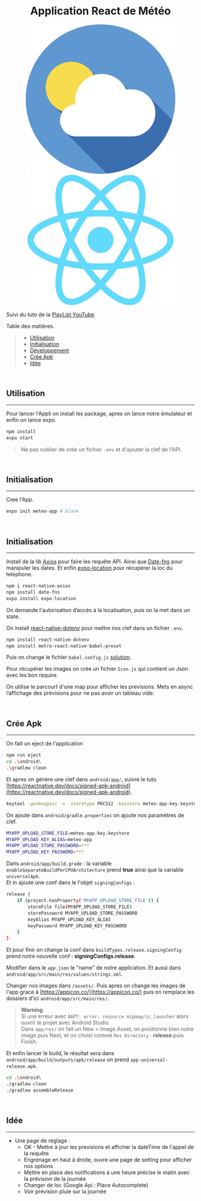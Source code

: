 <h1 align="center">Application React de Météo</h1>

<p align="center">
    <a target="_blank"><img src="./assets/meteo-logo.png" width="400"></a>
    <a target="_blank"><img src="./assets/react-icon.svg.png" width="400"></a>
</p>

Suivi du tuto de la [PlayList YouTube](https://youtu.be/jte3AQRPj_8).


Table des matières.
> * [Utilisation](#Utilisation)
> * [Initialisation](#Initialisation)
> * [Développement](#Développement)
> * [Crée Apk](#Crée-Apk)
> * [Idée](#Idée)


&nbsp;
## Utilisation
---

Pour lancer l'Appli on install les package, apres on lance notre émulateur et enfin on lance expo.  
```bash
npm install
expo start
```

> Ne pas oublier de crée un fichier `.env` et d'ajouter la clef de l'API.  


&nbsp;
## Initialisation
---

Cree l'App.    
```bash
expo init meteo-app # blank
```


&nbsp;
## Initialisation
---

Install de la lib [Axios](https://github.com/qiangmao/axios) pour faire les requête API. Ainsi que [Date-fns](https://github.com/date-fns/date-fns) pour manipuler les dates. Et enfin [expo-location](https://docs.expo.dev/versions/latest/sdk/location/) pour récupérer la loc du telephone.  
```bash
npm i react-native-axios
npm install date-fns
expo install expo-location
```

On demande l'autorisation d’accès à la localisation, puis on la met dans un state.  

On install [react-native-dotenv](https://bestofreactjs.com/repo/zetachang-react-native-dotenv-react-native-system) pour mettre nos clef dans un fichier `.env`.
```bash
npm install react-native-dotenv
npm install metro-react-native-babel-preset
```

Puis on change le fichier `babel.config.js` [solution](https://stackoverflow.com/questions/64225453/unknown-option-error-from-babel-in-react-native-app).  

Pour récupérer les images on crée un fichier `Icon.js` qui contient un Json avec les bon require.  

On utilise le parcourt d'une map pour afficher les previsions. Mets en async l’affichage des prévisions pour ne pas avoir un tableau vide.  


&nbsp;
## Crée Apk
---

On fait un eject de l'application
```bash
npm run eject
cd .\android\
.\gradlew clean
```

Et apres on génère une clef dans `android/app/`, suivre le tuto [https://reactnative.dev/docs/signed-apk-android](https://reactnative.dev/docs/signed-apk-android).
```bash
keytool -genkeypair -v -storetype PKCS12 -keystore meteo-app-key.keystore -alias meteo-app -keyalg RSA -keysize 2048 -validity 10000
```

On ajoute dans `android/gradle.properties` on ajoute nos paramètres de clef.  
```bash
MYAPP_UPLOAD_STORE_FILE=meteo-app-key.keystore
MYAPP_UPLOAD_KEY_ALIAS=meteo-app
MYAPP_UPLOAD_STORE_PASSWORD=***
MYAPP_UPLOAD_KEY_PASSWORD=***
```

Dans `android/app/build.grade` : la variable `enableSeparateBuildPerCPUArchitecture` prend **true** ainsi que la variable `universalApk`.  
Et in ajoute une conf dans le l'objet `signingConfigs` : 
```bash
release {
    if (project.hasProperty('MYAPP_UPLOAD_STORE_FILE')) {
        storeFile file(MYAPP_UPLOAD_STORE_FILE)
        storePassword MYAPP_UPLOAD_STORE_PASSWORD
        keyAlias MYAPP_UPLOAD_KEY_ALIAS
        keyPassword MYAPP_UPLOAD_KEY_PASSWORD
    }
}
```
Et pour finir on change la conf dans `buildTypes.release.signingConfig` prend notre nouvelle conf : **signingConfigs.release**.  

Modifier dans le `app.json` le "name" de notre application. Et aussi dans `android/app/src/main/res/values/strings.xml`.  

Changer nos images dans `/assets/`. Puis apres on change les images de l'app grace à [https://appicon.co/](https://appicon.co/) puis on remplace les dossiers d'ici `android/app/src/main/res/`.  

> **Warning**  
> Si une erreur avec `AAPT: error: resource mipmap/ic_launcher` alors ouvrir le projet avec Android Studio.  
> Dans `app/res/` on fait un New > Image Asset, on positionne bien notre image puis Next, et on choisi comme `Res Directory` : **release** puis Finish.


Et enfin lancer le build, le résultat sera dans `android/app/build/outputs/apk/release` on prend `app-universal-release.apk`.  
```bash
cd .\android\
./gradlew clean
./gradlew assembleRelease
```


&nbsp;
## Idée
---

- Une page de réglage :
  - OK - Mettre à jour les previsions et afficher la dateTime de l'appel de la requête
  - Engrenage en haut à droite, ouvre une page de setting pour afficher nos options
  - Mettre en place des notifications à une heure précise le matin avec la prévision de la journée
  - Changer de loc (Google Api : Place Autocomplete)
  - Voir prévision pluie sur la journée